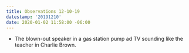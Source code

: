 ```yaml
---
title: Observations 12-10-19
datestamp: '20191210'
date: 2020-01-02 11:58:00 -06:00
---
```


- The blown-out speaker in a gas station pump ad TV sounding like the teacher in Charlie Brown.
